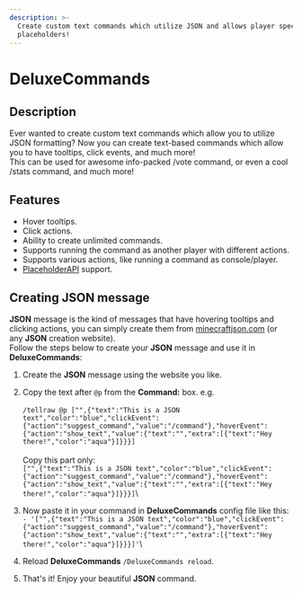 ```yaml
---
description: >-
  Create custom text commands which utilize JSON and allows player specific
  placeholders!
---
```


# DeluxeCommands

## Description

Ever wanted to create custom text commands which allow you to utilize JSON formatting? Now you can create text-based commands which allow you to have tooltips, click events, and much more!\
This can be used for awesome info-packed /vote command, or even a cool /stats command, and much more!

## Features

* Hover tooltips.
* Click actions.
* Ability to create unlimited commands.
* Supports running the command as another player with different actions.
* Supports various actions, like running a command as console/player.
* [PlaceholderAPI](https://www.spigotmc.org/resources/placeholderapi.6245/) support.

## Creating JSON message

**JSON** message is the kind of messages that have hovering tooltips and clicking actions, you can simply create them from [minecraftjson.com](http://minecraftjson.com/) (or any **JSON** creation website).\
Follow the steps below to create your **JSON** message and use it in **DeluxeCommands**:

1. Create the **JSON** message using the website you like.
2. Copy the text after `@p` from the **Command:** box. e.g.\
   \
   `/tellraw @p ["",{"text":"This is a JSON text","color":"blue","clickEvent":{"action":"suggest_command","value":"/command"},"hoverEvent":{"action":"show_text","value":{"text":"","extra":[{"text":"Hey there!","color":"aqua"}]}}}]`\
   \
   Copy this part only:\
   `["",{"text":"This is a JSON text","color":"blue","clickEvent":{"action":"suggest_command","value":"/command"},"hoverEvent":{"action":"show_text","value":{"text":"","extra":[{"text":"Hey there!","color":"aqua"}]}}}]`\

3. Now paste it in your command in **DeluxeCommands** config file like this:\
   `- '["",{"text":"This is a JSON text","color":"blue","clickEvent":{"action":"suggest_command","value":"/command"},"hoverEvent":{"action":"show_text","value":{"text":"","extra":[{"text":"Hey there!","color":"aqua"}]}}}]'`\

4. Reload **DeluxeCommands** `/DeluxeCommands reload`.
5. That's it! Enjoy your beautiful **JSON** command.
